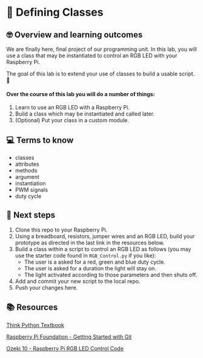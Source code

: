 # :robot: Defining Classes

## 🤓 Overview and learning outcomes 

We are finally here, final project of our programming unit.  In this lab, you will use a class that may be instantiated to control an RGB LED with your Raspberry Pi.

The goal of this lab is to extend your use of classes to build a usable script. 🚀

#### Over the course of this lab you will do a number of things:
1. Learn to use an RGB LED with a Raspberry Pi.
2. Build a class which may be instantiated and called later.
2. (Optional) Put your class in a custom module.

## 💻 Terms to know
- classes
- attributes
- methods
- argument
- instantiation
- PWM signals
- duty cycle

## 📝 Next steps
1. Clone this repo to your Raspberry Pi.
2. Using a breadboard, resistors, jumper wires and an RGB LED, build your prototype as directed in the last link in the resources below.
3. Build a class within a script to control an RGB LED as follows (you may use the starter code found in `RGB_Control.py` if you like):
    - The user is a asked for a red, green and blue duty cycle.
    - The user is asked for a duration the light will stay on.
    - The light activated according to those parameters and then shuts off.
4. Add and commit your new script to the local repo.
5. Push your changes here.

## 📚  Resources 
[Think Python Textbook](https://greenteapress.com/wp/think-python-2e/)

[Raspberry Pi Foundation - Getting Started with Git](https://projects.raspberrypi.org/en/projects/getting-started-with-git)

[Ozeki 10 - Raspberry Pi RGB LED Control Code](https://ozeki.hu/p_3047-how-to-setup-a-rgb-led-on-raspberry-pi.html#:~:text=Raspberry%20PI%20RGB%20LED%20Control,set%20from%200%20to%20255.)
